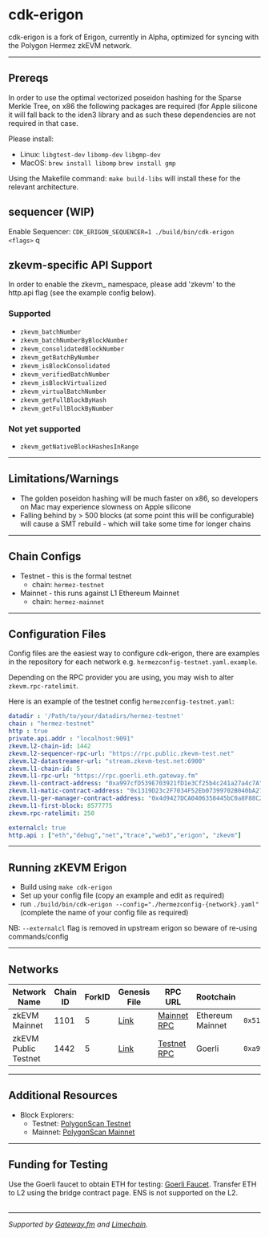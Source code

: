 # cdk-erigon

cdk-erigon is a fork of Erigon, currently in Alpha, optimized for syncing with the Polygon Hermez zkEVM network.

***

## Prereqs
In order to use the optimal vectorized poseidon hashing for the Sparse Merkle Tree, on x86 the following packages are required (for Apple silicone it will fall back to the iden3 library and as such these dependencies are not required in that case.

Please install: 
- Linux: `libgtest-dev` `libomp-dev` `libgmp-dev`
- MacOS: `brew install libomp` `brew install gmp`

Using the Makefile command: `make build-libs` will install these for the relevant architecture.

## sequencer (WIP)

Enable Sequencer: `CDK_ERIGON_SEQUENCER=1 ./build/bin/cdk-erigon <flags>`
q
## zkevm-specific API Support

In order to enable the zkevm_ namespace, please add 'zkevm' to the http.api flag (see the example config below).

### Supported
- `zkevm_batchNumber`
- `zkevm_batchNumberByBlockNumber`
- `zkevm_consolidatedBlockNumber`
- `zkevm_getBatchByNumber`
- `zkevm_isBlockConsolidated`
- `zkevm_verifiedBatchNumber`
- `zkevm_isBlockVirtualized`
- `zkevm_virtualBatchNumber`
- `zkevm_getFullBlockByHash`
- `zkevm_getFullBlockByNumber`

### Not yet supported
- `zkevm_getNativeBlockHashesInRange`

***

## Limitations/Warnings

- The golden poseidon hashing will be much faster on x86, so developers on Mac may experience slowness on Apple silicone
- Falling behind by > 500 blocks (at some point this will be configurable) will cause a SMT rebuild - which will take some time for longer chains

***

## Chain Configs
- Testnet - this is the formal testnet
  - chain: `hermez-testnet`
- Mainnet - this runs against L1 Ethereum Mainnet
  - chain: `hermez-mainnet`

***

## Configuration Files
Config files are the easiest way to configure cdk-erigon, there are examples in the repository for each network e.g. `hermezconfig-testnet.yaml.example`.

Depending on the RPC provider you are using, you may wish to alter `zkevm.rpc-ratelimit`.

Here is an example of the testnet config `hermezconfig-testnet.yaml`:

```yaml
datadir : '/Path/to/your/datadirs/hermez-testnet'
chain : "hermez-testnet"
http : true
private.api.addr : "localhost:9091"
zkevm.l2-chain-id: 1442
zkevm.l2-sequencer-rpc-url: "https://rpc.public.zkevm-test.net"
zkevm.l2-datastreamer-url: "stream.zkevm-test.net:6900"
zkevm.l1-chain-id: 5
zkevm.l1-rpc-url: "https://rpc.goerli.eth.gateway.fm"
zkevm.l1-contract-address: "0xa997cfD539E703921fD1e3Cf25b4c241a27a4c7A"
zkevm.l1-matic-contract-address: "0x1319D23c2F7034F52Eb07399702B040bA278Ca49"
zkevm.l1-ger-manager-contract-address: "0x4d9427DCA0406358445bC0a8F88C26b704004f74"
zkevm.l1-first-block: 8577775
zkevm.rpc-ratelimit: 250

externalcl: true
http.api : ["eth","debug","net","trace","web3","erigon", "zkevm"]
```

***

## Running zKEVM Erigon
- Build using  `make cdk-erigon`
- Set up your config file (copy an example and edit as required)
- run `./build/bin/cdk-erigon --config="./hermezconfig-{network}.yaml"` (complete the name of your config file as required)

NB: `--externalcl` flag is removed in upstream erigon so beware of re-using commands/config

***

## Networks

| Network Name        | Chain ID | ForkID | Genesis File | RPC URL | Rootchain  | Smart Contract Address |
|---------------------|----------|--------|--------------|---------|------------|------------------------|
| zkEVM Mainnet       | 1101     | 5      | [Link](https://hackmd.io/bpmxb5QaSFafV0nB4i-KZA) | [Mainnet RPC](https://zkevm-rpc.com/) | Ethereum Mainnet | `0x5132A183E9F3CB7C848b0AAC5Ae0c4f0491B7aB2` |
| zkEVM Public Testnet| 1442     | 5      | [Link](https://hackmd.io/Ug9pB613SvevJgnXRC4YJA) | [Testnet RPC](https://rpc.public.zkevm-test.net/) | Goerli | `0xa997cfD539E703921fD1e3Cf25b4c241a27a4c7A` |

***

## Additional Resources

- Block Explorers:
  - Testnet: [PolygonScan Testnet](https://testnet-zkevm.polygonscan.com/)
  - Mainnet: [PolygonScan Mainnet](https://zkevm.polygonscan.com/)

***
## Funding for Testing

Use the Goerli faucet to obtain ETH for testing: [Goerli Faucet](https://goerlifaucet.com). Transfer ETH to L2 using the bridge contract page. ENS is not supported on the L2.
<br><br>

***

_Supported by [Gateway.fm](https://gateway.fm) and [Limechain](https://limechain.tech/)._
